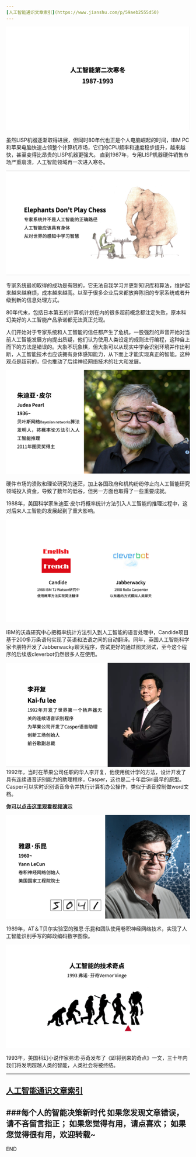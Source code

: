 ```yaml
---
[人工智能通识文章索引](https://www.jianshu.com/p/59aeb2555d50)
---
```


![image.png](imgs/4324074-36e8334eed730d71.png?imageMogr2/auto-orient/strip%7CimageView2/2/w/1240)

虽然LISP机器逐渐取得进展，但同时80年代也正是个人电脑崛起的时间，IBM PC和苹果电脑快速占领整个计算机市场，它们的CPU频率和速度稳步提升，越来越快，甚至变得比昂贵的LISP机器更强大。
直到1987年，专用LISP机器硬件销售市场严重崩溃，人工智能领域再一次进入寒冬。

![image.png](imgs/4324074-e69f06e397661fb6.png?imageMogr2/auto-orient/strip%7CimageView2/2/w/1240)

专家系统最初取得的成功是有限的，它无法自我学习并更新知识库和算法，维护起来越来越麻烦，成本越来越高。以至于很多企业后来都放弃陈旧的专家系统或者升级到新的信息处理方式。

80年代末，包括日本第五的计算机计划在内的很多超前概念都注定失败，原本科幻美好的人工智能产品承诺都无法真正兑现。

人们开始对于专家系统和人工智能的信任都产生了危机，一股强烈的声音开始对当前人工智能发展方向提出质疑，他们认为使用人类设定的规则进行编程，这种自上而下的方法是错误的。大象不玩象棋，但大象可以从现实中学会识别环境并作出判断，人工智能技术也应该拥有身体感知能力，从下而上才能实现真正的智能。这种观点是超前的，但也推动了后续神经网络技术的壮大和发展。

![image.png](imgs/4324074-23ee4ecdb2a45a88.png?imageMogr2/auto-orient/strip%7CimageView2/2/w/1240)

硬件市场的溃败和理论研究的迷茫，加上各国政府和机构纷纷停止向人工智能研究领域投入资金，导致了数年的低谷，但另一方面也取得了一些重要成就。

1988年，美国科学家朱迪亚·皮尔将概率统计方法引入人工智能的推理过程中，这对后来人工智能的发展起到了重大影响。

![image.png](imgs/4324074-ba39d9beb3bfe808.png?imageMogr2/auto-orient/strip%7CimageView2/2/w/1240)

IBM的沃森研究中心把概率统计方法引入到人工智能的语言处理中，Candide项目基于200多万条语句实现了英语和法语之间的自动翻译。同年，英国人工智能科学家卡朋特开发了Jabberwacky聊天程序，尝试更好的通过图灵测试，至今这个程序的后续版cleverbot仍然很多人在使用。

![image.png](imgs/4324074-24e93580b88dfd94.png?imageMogr2/auto-orient/strip%7CimageView2/2/w/1240)
1992年，当时在苹果公司任职的华人李开复，他使用统计学的方法，设计开发了具有连续语音识别能力的助理程序，Casper，这也是二十年后Siri最早的原型。Casper可以实时识别语音命令并执行计算机办公操作，类似于语音控制做word文档。

[**你可以点击这里观看视频演示**](https://www.bilibili.com/video/av29245635/)


![image.png](imgs/4324074-f2493002fc7c42ad.png?imageMogr2/auto-orient/strip%7CimageView2/2/w/1240)


1989年，AT＆T贝尔实验室的雅恩·乐昆和团队使用卷积神经网络技术，实现了人工智能识别手写的邮政编码数字图像。


![image.png](imgs/4324074-1720feb02ae977db.png?imageMogr2/auto-orient/strip%7CimageView2/2/w/1240)


1993年，美国科幻小说作家弗诺·芬奇发布了《即将到来的奇点》一文，三十年内我们将发明超越人类的智能，人类社会将被终结。

---
[人工智能通识文章索引](https://www.jianshu.com/p/59aeb2555d50)
---
###每个人的智能决策新时代
如果您发现文章错误，请不吝留言指正；
如果您觉得有用，请点喜欢；
如果您觉得很有用，欢迎转载~
---
END